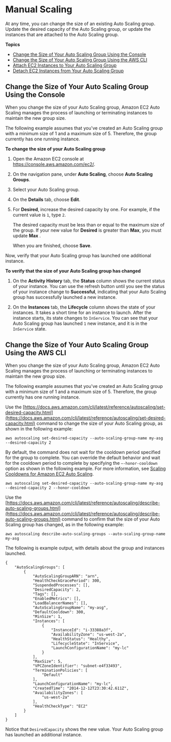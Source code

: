 # Manual Scaling<a name="as-manual-scaling"></a>

At any time, you can change the size of an existing Auto Scaling group\. Update the desired capacity of the Auto Scaling group, or update the instances that are attached to the Auto Scaling group\.

**Topics**
+ [Change the Size of Your Auto Scaling Group Using the Console](#as-manual-scaling-console)
+ [Change the Size of Your Auto Scaling Group Using the AWS CLI](#as-manual-scaling-aws-cli)
+ [Attach EC2 Instances to Your Auto Scaling Group](attach-instance-asg.md)
+ [Detach EC2 Instances from Your Auto Scaling Group](detach-instance-asg.md)

## Change the Size of Your Auto Scaling Group Using the Console<a name="as-manual-scaling-console"></a>

When you change the size of your Auto Scaling group, Amazon EC2 Auto Scaling manages the process of launching or terminating instances to maintain the new group size\.

The following example assumes that you've created an Auto Scaling group with a minimum size of 1 and a maximum size of 5\. Therefore, the group currently has one running instance\.

**To change the size of your Auto Scaling group**

1. Open the Amazon EC2 console at [https://console\.aws\.amazon\.com/ec2/](https://console.aws.amazon.com/ec2/)\.

1. On the navigation pane, under **Auto Scaling**, choose **Auto Scaling Groups**\.

1. Select your Auto Scaling group\.

1. On the **Details** tab, choose **Edit**\.

1. For **Desired**, increase the desired capacity by one\. For example, if the current value is `1`, type `2`\.

   The desired capacity must be less than or equal to the maximum size of the group\. If your new value for **Desired** is greater than **Max**, you must update **Max** \.

   When you are finished, choose **Save**\.

Now, verify that your Auto Scaling group has launched one additional instance\.

**To verify that the size of your Auto Scaling group has changed**

1. On the **Activity History** tab, the **Status** column shows the current status of your instance\. You can use the refresh button until you see the status of your instance change to **Successful**, indicating that your Auto Scaling group has successfully launched a new instance\.

1. On the **Instances** tab, the **Lifecycle** column shows the state of your instances\. It takes a short time for an instance to launch\. After the instance starts, its state changes to `InService`\. You can see that your Auto Scaling group has launched `1` new instance, and it is in the `InService` state\.

## Change the Size of Your Auto Scaling Group Using the AWS CLI<a name="as-manual-scaling-aws-cli"></a>

When you change the size of your Auto Scaling group, Amazon EC2 Auto Scaling manages the process of launching or terminating instances to maintain the new group size\.

The following example assumes that you've created an Auto Scaling group with a minimum size of 1 and a maximum size of 5\. Therefore, the group currently has one running instance\.

Use the [https://docs.aws.amazon.com/cli/latest/reference/autoscaling/set-desired-capacity.html](https://docs.aws.amazon.com/cli/latest/reference/autoscaling/set-desired-capacity.html) command to change the size of your Auto Scaling group, as shown in the following example:

```
aws autoscaling set-desired-capacity --auto-scaling-group-name my-asg --desired-capacity 2
```

By default, the command does not wait for the cooldown period specified for the group to complete\. You can override the default behavior and wait for the cooldown period to complete by specifying the `–-honor-cooldown` option as shown in the following example\. For more information, see [Scaling Cooldowns for Amazon EC2 Auto Scaling](Cooldown.md)\.

```
aws autoscaling set-desired-capacity --auto-scaling-group-name my-asg --desired-capacity 2 --honor-cooldown
```

Use the [https://docs.aws.amazon.com/cli/latest/reference/autoscaling/describe-auto-scaling-groups.html](https://docs.aws.amazon.com/cli/latest/reference/autoscaling/describe-auto-scaling-groups.html) command to confirm that the size of your Auto Scaling group has changed, as in the following example:

```
aws autoscaling describe-auto-scaling-groups --auto-scaling-group-name my-asg
```

The following is example output, with details about the group and instances launched\.

```
{
    "AutoScalingGroups": [
        {
            "AutoScalingGroupARN": "arn",
            "HealthCheckGracePeriod": 300,
            "SuspendedProcesses": [],
            "DesiredCapacity": 2,
            "Tags": [],
            "EnabledMetrics": [],
            "LoadBalancerNames": [],
            "AutoScalingGroupName": "my-asg",
            "DefaultCooldown": 300,
            "MinSize": 1,
            "Instances": [
                {
                    "InstanceId": "i-33388a3f",
                    "AvailabilityZone": "us-west-2a",
                    "HealthStatus": "Healthy",
                    "LifecycleState": "InService",
                    "LaunchConfigurationName": "my-lc"
                }
            ],
            "MaxSize": 5,
            "VPCZoneIdentifier": "subnet-e4f33493",
            "TerminationPolicies": [
                "Default"
            ],
            "LaunchConfigurationName": "my-lc",
            "CreatedTime": "2014-12-12T23:30:42.611Z",
            "AvailabilityZones": [
                "us-west-2a"
            ],
            "HealthCheckType": "EC2"
        }
    ]
}
```

Notice that `DesiredCapacity` shows the new value\. Your Auto Scaling group has launched an additional instance\.